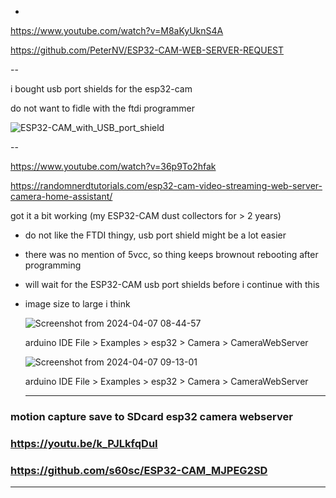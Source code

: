 -
https://www.youtube.com/watch?v=M8aKyUknS4A

https://github.com/PeterNV/ESP32-CAM-WEB-SERVER-REQUEST

--

i bought usb port shields for the esp32-cam

do not want to fidle with the ftdi programmer 

![ESP32-CAM_with_USB_port_shield](https://github.com/ldijkman/async-esp-fs-webserver/assets/45427770/1f628c73-5e1a-4312-91de-dc809e704ced)


--

https://www.youtube.com/watch?v=36p9To2hfak

https://randomnerdtutorials.com/esp32-cam-video-streaming-web-server-camera-home-assistant/



got it a bit working (my ESP32-CAM dust collectors for > 2 years)
- do not like the FTDI thingy, usb port shield might be a lot easier
- there was no mention of 5vcc, so thing keeps brownout rebooting after programming
- will wait for the ESP32-CAM usb port shields before i continue with this
- image size to large i think

  ![Screenshot from 2024-04-07 08-44-57](https://github.com/ldijkman/async-esp-fs-webserver/assets/45427770/6522063b-47a0-4b83-8a2d-d6edd606ca36)


  arduino IDE File > Examples > esp32 > Camera > CameraWebServer

  ![Screenshot from 2024-04-07 09-13-01](https://github.com/ldijkman/async-esp-fs-webserver/assets/45427770/72acb55f-f85e-45e1-abfc-9ea3fbdbe586)


  arduino IDE File > Examples > esp32 > Camera > CameraWebServer


  ---
### motion capture save to SDcard esp32 camera webserver
  ### https://youtu.be/k_PJLkfqDuI
  ### https://github.com/s60sc/ESP32-CAM_MJPEG2SD
  ---
